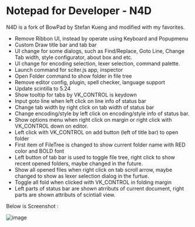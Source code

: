 # Notepad for Developer - N4D
N4D is a fork of BowPad by Stefan Kueng and modified with my favorites.

* Remove Ribbon UI, instead by operate using Keyboard and Popupmenu 
* Custom Draw title bar and tab bar
* UI change for some dialogs, such as Find/Replace, Goto Line, Change Tab width, style configurator, about box and etc.
* UI change for encoding selection, lexer selection, command palette.
* Launch command for sciter.js app, inspector
* Open Folder command to show folder in file tree
* Remove editor config, plugin, spell checker, language support
* Update scintilla to 5.24
* Show tooltip for tabs by VK_CONTROL is keydown
* Input goto line when left click on line info of status bar
* Change tab width by right click on tab width of status bar
* Change encoding/style by left click on encoding/style info of status bar.
* Show options menu when right click on margin or right click with VK_CONTROL down on editor.
* Left click with VK_CONTROL on add button (left of title bar) to open folder
* First item of FileTree is changed to show current folder name with RED color and BOLD font
* Left button of tab bar is used to toggle file tree, right click to show recent opened folders, maybe changed in the future.
* Show all opened files when right click on tab scroll arrow, maybe changed to show as lexer selection dialog in the furtue.
* Toggle all fold when clicked with VK_CONTROL in folding margin
* Left parts of status bar are shown atrributs of current document, right parts are shown attributs of scintiall view.


Below is Screenshot :

![image](https://user-images.githubusercontent.com/28701482/184499462-af0cbeff-1369-49ca-b020-04e8d7857559.png)
